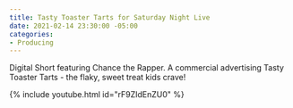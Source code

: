 ```yaml
---
title: Tasty Toaster Tarts for Saturday Night Live
date: 2021-02-14 23:30:00 -05:00
categories:
- Producing
---
```


Digital Short featuring Chance the Rapper. A commercial advertising Tasty Toaster Tarts - the flaky, sweet treat kids crave!

{% include youtube.html id="rF9ZIdEnZU0" %}